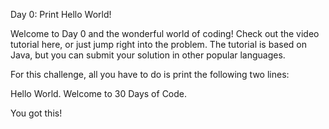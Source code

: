  Day 0: Print Hello World! 
 
 Welcome to Day 0 and the wonderful world of coding! Check out the video tutorial here, or just jump right into the problem. The tutorial is based on Java, but you can submit your solution in other popular languages.

For this challenge, all you have to do is print the following two lines:

Hello World. 
Welcome to 30 Days of Code.

You got this!